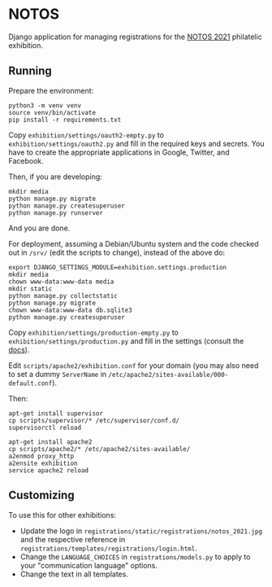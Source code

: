 # NOTOS

Django application for managing registrations for the [NOTOS 2021](http://hps.gr/notos2021/) philatelic exhibition.

## Running

Prepare the environment:
```
python3 -m venv venv
source venv/bin/activate
pip install -r requirements.txt
```

Copy `exhibition/settings/oauth2-empty.py` to `exhibition/settings/oauth2.py` and fill in the required keys and secrets. You have to create the appropriate applications in Google, Twitter, and Facebook.

Then, if you are developing:
```
mkdir media
python manage.py migrate
python manage.py createsuperuser
python manage.py runserver
```

And you are done.

For deployment, assuming a Debian/Ubuntu system and the code checked out in `/srv/` (edit the scripts to change), instead of the above do:

```
export DJANGO_SETTINGS_MODULE=exhibition.settings.production
mkdir media
chown www-data:www-data media
mkdir static
python manage.py collectstatic
python manage.py migrate
chown www-data:www-data db.sqlite3
python manage.py createsuperuser
```

Copy `exhibition/settings/production-empty.py` to `exhibition/settings/production.py` and fill in the settings (consult the [docs](https://docs.djangoproject.com/en/2.2/howto/deployment/checklist/)).

Edit `scripts/apache2/exhibition.conf` for your domain (you may also need to set a dummy `ServerName` in `/etc/apache2/sites-available/000-default.conf`).

Then:
```
apt-get install supervisor
cp scripts/supervisor/* /etc/supervisor/conf.d/
supervisorctl reload

apt-get install apache2
cp scripts/apache2/* /etc/apache2/sites-available/
a2enmod proxy_http
a2ensite exhibition
service apache2 reload
```

## Customizing

To use this for other exhibitions:
* Update the logo in `registrations/static/registrations/notos_2021.jpg` and the respective reference in `registrations/templates/registrations/login.html`.
* Change the `LANGUAGE_CHOICES` in `registrations/models.py` to apply to your "communication language" options.
* Change the text in all templates.
